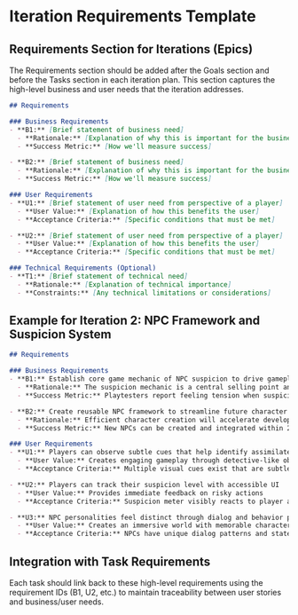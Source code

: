 # Iteration Requirements Template

## Requirements Section for Iterations (Epics)

The Requirements section should be added after the Goals section and before the Tasks section in each iteration plan. This section captures the high-level business and user needs that the iteration addresses.

```markdown
## Requirements

### Business Requirements
- **B1:** [Brief statement of business need]
  - **Rationale:** [Explanation of why this is important for the business/project]
  - **Success Metric:** [How we'll measure success]

- **B2:** [Brief statement of business need]
  - **Rationale:** [Explanation of why this is important for the business/project]
  - **Success Metric:** [How we'll measure success]

### User Requirements
- **U1:** [Brief statement of user need from perspective of a player]
  - **User Value:** [Explanation of how this benefits the user]
  - **Acceptance Criteria:** [Specific conditions that must be met]

- **U2:** [Brief statement of user need from perspective of a player]
  - **User Value:** [Explanation of how this benefits the user]
  - **Acceptance Criteria:** [Specific conditions that must be met]

### Technical Requirements (Optional)
- **T1:** [Brief statement of technical need]
  - **Rationale:** [Explanation of technical importance]
  - **Constraints:** [Any technical limitations or considerations]
```

## Example for Iteration 2: NPC Framework and Suspicion System

```markdown
## Requirements

### Business Requirements
- **B1:** Establish core game mechanic of NPC suspicion to drive gameplay tension
  - **Rationale:** The suspicion mechanic is a central selling point and distinguishing feature of the game
  - **Success Metric:** Playtesters report feeling tension when suspicion rises, measured via satisfaction surveys

- **B2:** Create reusable NPC framework to streamline future character development
  - **Rationale:** Efficient character creation will accelerate development of future game areas
  - **Success Metric:** New NPCs can be created and integrated within 2 hours or less

### User Requirements
- **U1:** Players can observe subtle cues that help identify assimilated NPCs
  - **User Value:** Creates engaging gameplay through detective-like observation
  - **Acceptance Criteria:** Multiple visual cues exist that are subtle but detectable with close observation

- **U2:** Players can track their suspicion level with accessible UI
  - **User Value:** Provides immediate feedback on risky actions
  - **Acceptance Criteria:** Suspicion meter visibly reacts to player actions in real-time

- **U3:** NPC personalities feel distinct through dialog and behavior patterns
  - **User Value:** Creates an immersive world with memorable characters
  - **Acceptance Criteria:** NPCs have unique dialog patterns and state-based behavioral differences
```

## Integration with Task Requirements

Each task should link back to these high-level requirements using the requirement IDs (B1, U2, etc.) to maintain traceability between user stories and business/user needs.